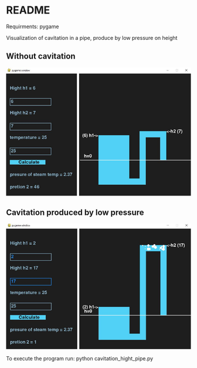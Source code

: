 
# README

Requirments:
pygame

Visualization of cavitation in a pipe, produce by low pressure on height

## Without cavitation
![Error in limage](./img/cavitation_hight_pipe_normal.JPG?raw=true "Without cavitation")

## Cavitation produced by low pressure
![Error in limage](./img/cavitation_hight_pipe.JPG?raw=true "Cavitation produced by low pressure")

To execute the program run:
python cavitation_hight_pipe.py
